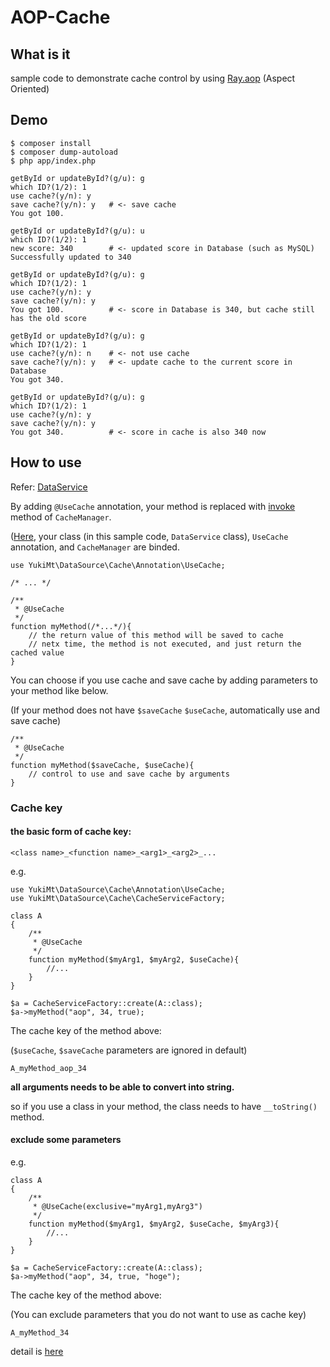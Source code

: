 # AOP-Cache
## What is it
sample code to demonstrate cache control by using [Ray.aop](https://github.com/ray-di/Ray.Aop) (Aspect Oriented)

## Demo
```
$ composer install
$ composer dump-autoload
$ php app/index.php

getById or updateById?(g/u): g
which ID?(1/2): 1
use cache?(y/n): y
save cache?(y/n): y   # <- save cache
You got 100.

getById or updateById?(g/u): u
which ID?(1/2): 1
new score: 340        # <- updated score in Database (such as MySQL)
Successfully updated to 340

getById or updateById?(g/u): g
which ID?(1/2): 1
use cache?(y/n): y
save cache?(y/n): y
You got 100.          # <- score in Database is 340, but cache still has the old score

getById or updateById?(g/u): g
which ID?(1/2): 1
use cache?(y/n): n    # <- not use cache
save cache?(y/n): y   # <- update cache to the current score in Database
You got 340.

getById or updateById?(g/u): g
which ID?(1/2): 1
use cache?(y/n): y
save cache?(y/n): y
You got 340.          # <- score in cache is also 340 now

```
## How to use
Refer: [DataService](https://github.com/yuki-mt/aop-cache/blob/master/app/DataSource/DataService.php)

By adding `@UseCache` annotation, your method is replaced with [invoke](https://github.com/yuki-mt/aop-cache/blob/master/app/DataSource/Cache/CacheManager.php#L20) method of `CacheManager`.

([Here](https://github.com/yuki-mt/aop-cache/blob/master/app/DataSource/Cache/CacheServiceFactory.php#L15), your class (in this sample code, `DataService` class), `UseCache` annotation, and `CacheManager` are binded.

```
use YukiMt\DataSource\Cache\Annotation\UseCache;

/* ... */

/**
 * @UseCache
 */
function myMethod(/*...*/){
    // the return value of this method will be saved to cache
    // netx time, the method is not executed, and just return the cached value
}
```

You can choose if you use cache and save cache by adding parameters to your method like below.

(If your method does not have `$saveCache` `$useCache`, automatically use and save cache)

```
/**
 * @UseCache
 */
function myMethod($saveCache, $useCache){
    // control to use and save cache by arguments
}
```

### Cache key
#### the basic form of cache key: 

```
<class name>_<function name>_<arg1>_<arg2>_...
```

e.g.

```
use YukiMt\DataSource\Cache\Annotation\UseCache;
use YukiMt\DataSource\Cache\CacheServiceFactory;

class A
{
	/**
	 * @UseCache
	 */
	function myMethod($myArg1, $myArg2, $useCache){
		//...
	}
}

$a = CacheServiceFactory::create(A::class);
$a->myMethod("aop", 34, true);
```

The cache key of the method above:

(`$useCache`, `$saveCache` parameters are ignored in default)

```
A_myMethod_aop_34
```

**all arguments needs to be able to convert into string.**

so if you use a class in your method, the class needs to have `__toString()` method.

#### exclude some parameters
e.g.

```
class A
{
	/**
	 * @UseCache(exclusive="myArg1,myArg3")
	 */
	function myMethod($myArg1, $myArg2, $useCache, $myArg3){
		//...
	}
}

$a = CacheServiceFactory::create(A::class);
$a->myMethod("aop", 34, true, "hoge");
```

The cache key of the method above:

(You can exclude parameters that you do not want to use as cache key)

```
A_myMethod_34
```

detail is [here](https://github.com/yuki-mt/aop-cache/blob/master/app/DataSource/Cache/CacheManager.php#L54)
